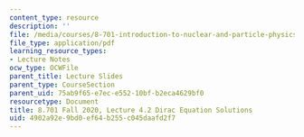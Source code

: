 ```yaml
---
content_type: resource
description: ''
file: /media/courses/8-701-introduction-to-nuclear-and-particle-physics-fall-2020/4902a92e9bd0ef64b255c045daafd2f7_MIT8_701f20_lec4.2.pdf
file_type: application/pdf
learning_resource_types:
- Lecture Notes
ocw_type: OCWFile
parent_title: Lecture Slides
parent_type: CourseSection
parent_uid: 75ab9f65-e7ec-e552-10bf-b2eca4629bf0
resourcetype: Document
title: 8.701 Fall 2020, Lecture 4.2 Dirac Equation Solutions
uid: 4902a92e-9bd0-ef64-b255-c045daafd2f7
---
```

